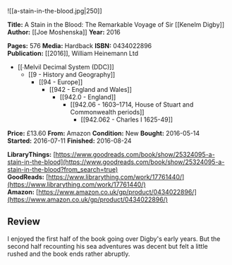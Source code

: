 ![[a-stain-in-the-blood.jpg|250]]

**Title:** A Stain in the Blood: The Remarkable Voyage of Sir [[Kenelm Digby]]
**Author:** [[Joe Moshenska]]
**Year:** 2016

**Pages:** 576
**Media:** Hardback
**ISBN:** 0434022896
**Publication:** [[2016]], William Heinemann Ltd

- [[∙Melvil Decimal System (DDC)]]
	- [[9 - History and Geography]]
		- [[94 - Europe]]
			- [[942 - England and Wales]]
				- [[942.0 - England]]
					- [[942.06 - 1603–1714, House of Stuart and Commonwealth periods]]
						- [[942.062 - Charles I 1625-49]]

**Price:** £13.60
**From:** Amazon
**Condition:** New
**Bought:** 2016-05-14
**Started:** 2016-07-11
**Finished:** 2016-08-24

**LibraryThings:** [https://www.goodreads.com/book/show/25324095-a-stain-in-the-blood](https://www.goodreads.com/book/show/25324095-a-stain-in-the-blood?from_search=true)
**GoodReads:** [https://www.librarything.com/work/17761440/](https://www.librarything.com/work/17761440/)
**Amazon:** [https://www.amazon.co.uk/gp/product/0434022896/](https://www.amazon.co.uk/gp/product/0434022896/)

## Review

I enjoyed the first half of the book going over Digby's early years. But the second half recounting his sea adventures was decent but felt a little rushed and the book ends rather abruptly.